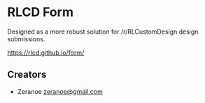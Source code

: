 # RLCD Form

Designed as a more robust solution for /r/RLCustomDesign design submissions.

https://rlcd.github.io/form/

## Creators

* Zeranoe <zeranoe@gmail.com>